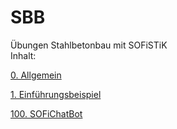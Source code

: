 # SBB
Übungen Stahlbetonbau mit SOFiSTiK\
Inhalt:

[0. Allgemein](https://aiztok.github.io/SBB/000_Allgemein.html)

[1. Einführungsbeispiel](https://aiztok.github.io/SBB/001_Einführungsbeispiel.html)

[100. SOFiChatBot](https://aiztok.github.io/SBB/100_SOFiChatBot.html)
